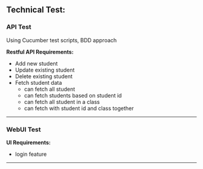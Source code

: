 <h2>Technical Test:</h2>
<h3>API Test</h3>
<p>Using Cucumber test scripts, BDD approach</p>
<b>Restful API Requirements:</b>

- Add new student
- Update existing student
- Delete existing student
- Fetch student data
  - can fetch all student
  - can fetch students based on student id
  - can fetch all student in a class
  - can fetch with student id and class together
______________________________
<h3>WebUI Test</h3>
<b>UI Requirements:</b>

- login feature 
______________________________
